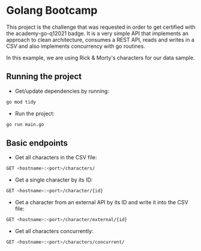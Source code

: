 # Golang Bootcamp

This project is the challenge that was requested in order to get certified with the academy-go-q12021 badge. It is a very simple API that implements an approach to clean architecture, consumes a REST API, reads and writes in a CSV and also implements concurrency with go routines.

In this example, we are using Rick & Morty's characters for our data sample.

## Running the project

- Get/update dependencies by running:

``` bash
go mod tidy
```

- Run the project:

``` bash
go run main.go
```

## Basic endpoints

- Get all characters in the CSV file:

``` bash
GET <hostname>:<port>/characters/
```

- Get a single character by its ID:

``` bash
GET <hostname>:<port>/character/{id}
```

- Get a character from an external API by its ID and write it into the CSV file:

``` bash
GET <hostname>:<port>/character/external/{id}
```

- Get all characters concurrently:

``` bash
GET <hostname>:<port>/characters/concurrent/
```
